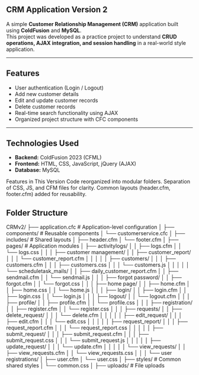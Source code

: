 ## CRM Application Version 2

A simple **Customer Relationship Management (CRM)** application built using **ColdFusion** and **MySQL**.  
This project was developed as a practice project to understand **CRUD operations, AJAX integration, and session handling** in a real-world style application.

---

## Features
- User authentication (Login / Logout)
- Add new customer details
- Edit and update customer records
- Delete customer records
- Real-time search functionality using AJAX
- Organized project structure with CFC components

---

## Technologies Used
- **Backend:** ColdFusion 2023 (CFML)
- **Frontend:** HTML, CSS, JavaScript, jQuery (AJAX)
- **Database:** MySQL

Features in This Version
Code reorganized into modular folders.
Separation of CSS, JS, and CFM files for clarity.
Common layouts (header.cfm, footer.cfm) added for reusability.

## Folder Structure
CRMv2/
├── application.cfc                # Application-level configuration
│
├── components/                    # Reusable components
│   └── customerservice.cfc
│
├── includes/                      # Shared layouts
│   ├── header.cfm
│   └── footer.cfm
│
├── pages/                         # Application modules
│   ├── activitylogs/
│   │   ├── logs.cfm
│   │   └── logs.css
│   │
│   ├── customer management/
│   │   ├── customer_report/
│   │   │   └── customer_report.cfm
│   │   │
│   │   ├── customers/
│   │   │   ├── customers.cfm
│   │   │   ├── customers.css
│   │   │   └── customers.js
│   │   │
│   │   └── scheduletask_mails/
│   │       ├── daily_customer_report.cfm
│   │       ├── sendmail.cfm
│   │       └── sendmail.js
│   │
│   ├── forgot password/
│   │   ├── forgot.cfm
│   │   └── forgot.css
│   │
│   ├── home page/
│   │   ├── home.cfm
│   │   ├── home.css
│   │   └── home.js
│   │
│   ├── login/
│   │   ├── login.cfm
│   │   ├── login.css
│   │   └── login.js
│   │
│   ├── logout/
│   │   └── logout.cfm
│   │
│   ├── profile/
│   │   ├── profile.cfm
│   │   └── profile.css
│   │
│   ├── registration/
│   │   ├── register.cfm
│   │   └── register.css
│   │
│   ├── requests/
│   │   ├── delete_request/
│   │   │   └── delete.cfm
│   │   │
│   │   ├── edit_request/
│   │   │   ├── edit.cfm
│   │   │   └── edit.css
│   │   │
│   │   ├── request_report/
│   │   │   ├── request_report.cfm
│   │   │   └── request_report.css
│   │   │
│   │   ├── submit_request/
│   │   │   ├── submit_request.cfm
│   │   │   ├── submit_request.css
│   │   │   └── submit_request.js
│   │   │
│   │   ├── update_request/
│   │   │   └── update.cfm
│   │   │
│   │   └── view_requests/
│   │       ├── view_requests.cfm
│   │       └── view_requests.css
│   │
│   └── user registrations/
│       ├── user.cfm
│       └── user.css
│
├── styles/                        # Common shared styles
│   └── common.css
│
├── uploads/                       # File uploads
